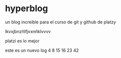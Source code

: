 # hyperblog
un blog increible para el curso de git y github de platzy

lkvxjbnzñlfjvxnñklvvvv

platzi es lo mejor

este es un nuevo log
4
8
15
16
23
42
